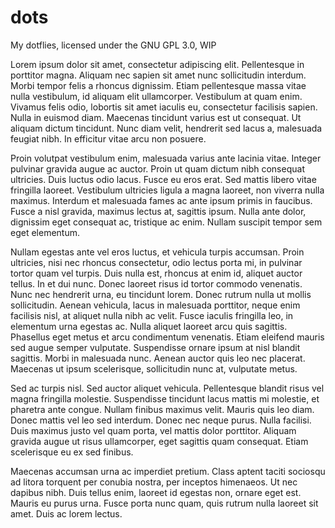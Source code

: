 # dots
My dotflies, licensed under the GNU GPL 3.0, WIP


Lorem ipsum dolor sit amet, consectetur adipiscing elit. Pellentesque in porttitor magna. Aliquam nec sapien sit amet nunc sollicitudin interdum. Morbi tempor felis a rhoncus dignissim. Etiam pellentesque massa vitae nulla vestibulum, id aliquam elit ullamcorper. Vestibulum at quam enim. Vivamus felis odio, lobortis sit amet iaculis eu, consectetur facilisis sapien. Nulla in euismod diam. Maecenas tincidunt varius est ut consequat. Ut aliquam dictum tincidunt. Nunc diam velit, hendrerit sed lacus a, malesuada feugiat nibh. In efficitur vitae arcu non posuere.

Proin volutpat vestibulum enim, malesuada varius ante lacinia vitae. Integer pulvinar gravida augue ac auctor. Proin ut quam dictum nibh consequat ultricies. Duis luctus odio lacus. Fusce eu eros erat. Sed mattis libero vitae fringilla laoreet. Vestibulum ultricies ligula a magna laoreet, non viverra nulla maximus. Interdum et malesuada fames ac ante ipsum primis in faucibus. Fusce a nisl gravida, maximus lectus at, sagittis ipsum. Nulla ante dolor, dignissim eget consequat ac, tristique ac enim. Nullam suscipit tempor sem eget elementum.

Nullam egestas ante vel eros luctus, et vehicula turpis accumsan. Proin ultricies, nisi nec rhoncus consectetur, odio lectus porta mi, in pulvinar tortor quam vel turpis. Duis nulla est, rhoncus at enim id, aliquet auctor tellus. In et dui nunc. Donec laoreet risus id tortor commodo venenatis. Nunc nec hendrerit urna, eu tincidunt lorem. Donec rutrum nulla ut mollis sollicitudin. Aenean vehicula, lacus in malesuada porttitor, neque enim facilisis nisl, at aliquet nulla nibh ac velit. Fusce iaculis fringilla leo, in elementum urna egestas ac. Nulla aliquet laoreet arcu quis sagittis. Phasellus eget metus et arcu condimentum venenatis. Etiam eleifend mauris sed augue semper vulputate. Suspendisse ornare ipsum at nisl blandit sagittis. Morbi in malesuada nunc. Aenean auctor quis leo nec placerat. Maecenas ut ipsum scelerisque, sollicitudin nunc at, vulputate metus.

Sed ac turpis nisl. Sed auctor aliquet vehicula. Pellentesque blandit risus vel magna fringilla molestie. Suspendisse tincidunt lacus mattis mi molestie, et pharetra ante congue. Nullam finibus maximus velit. Mauris quis leo diam. Donec mattis vel leo sed interdum. Donec nec neque purus. Nulla facilisi. Duis maximus justo vel quam porta, vel mattis dolor porttitor. Aliquam gravida augue ut risus ullamcorper, eget sagittis quam consequat. Etiam scelerisque eu ex sed finibus.

Maecenas accumsan urna ac imperdiet pretium. Class aptent taciti sociosqu ad litora torquent per conubia nostra, per inceptos himenaeos. Ut nec dapibus nibh. Duis tellus enim, laoreet id egestas non, ornare eget est. Mauris eu purus urna. Fusce porta nunc quam, quis rutrum nulla laoreet sit amet. Duis ac lorem lectus. 
